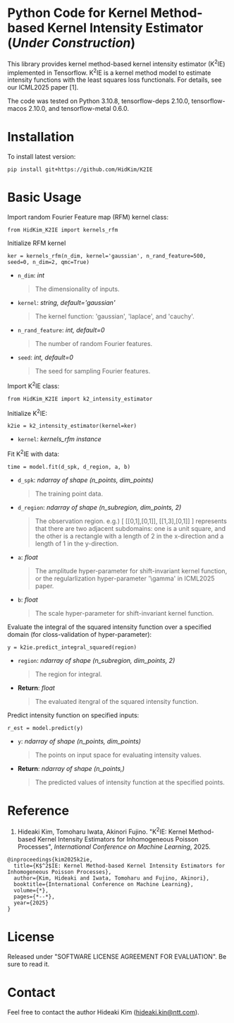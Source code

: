 # Python Code for Kernel Method-based Kernel Intensity Estimator (*Under Construction*)
This library provides kernel method-based kernel intensity estimator (K<sup>2</sup>IE) implemented in Tensorflow. K<sup>2</sup>IE is a kernel method model to estimate intensity functions with the least squares loss functionals. For details, see our ICML2025 paper [1].

The code was tested on Python 3.10.8, tensorflow-deps 2.10.0, tensorflow-macos 2.10.0, and tensorflow-metal 0.6.0.

# Installation
To install latest version:
```
pip install git+https://github.com/HidKim/K2IE
```

# Basic Usage
Import random Fourier Feature map (RFM) kernel class:
```
from HidKim_K2IE import kernels_rfm
```
Initialize RFM kernel
```
ker = kernels_rfm(n_dim, kernel='gaussian', n_rand_feature=500, seed=0, n_dim=2, qmc=True)
```
- `n_dim`:  *int* <br>
  >The dimensionality of inputs.
- `kernel`: *string, default='gaussian'* <br> 
  >The kernel function: 'gaussian', 'laplace', and 'cauchy'.
- `n_rand_feature`:  *int, default=0* <br>
  >The number of random Fourier features.  
- `seed`:  *int, default=0* <br>
  >The seed for sampling Fourier features.

Import K<sup>2</sup>IE class:
```
from HidKim_K2IE import k2_intensity_estimator
```
Initialize K<sup>2</sup>IE:
```
k2ie = k2_intensity_estimator(kernel=ker)
```
- `kernel`: *kernels_rfm instance* <br> 
  
Fit K<sup>2</sup>IE with data:
```
time = model.fit(d_spk, d_region, a, b)
```
- `d_spk`: *ndarray of shape (n_points, dim_points)* <br>
  > The training point data.  
- `d_region`: *ndarray of shape (n_subregion, dim_points, 2)*  <br>
  >The observation region. e.g.) [ [[0,1],[0,1]], [[1,3],[0,1]] ] represents that there are two adjacent subdomains: one is a unit square, and the other is a rectangle with a length of 2 in the x-direction and a length of 1 in the y-direction.
- `a`: *float* <br>
  >The amplitude hyper-parameter for shift-invariant kernel function, or the regularlization hyper-parameter '\gamma' in ICML2025 paper.
- `b`:  *float*  <br>
  >The scale hyper-parameter for shift-invariant kernel function. 

Evaluate the integral of the squared intensity function over a specified domain (for closs-validation of hyper-parameter):
```
y = k2ie.predict_integral_squared(region)
```
- `region`: *ndarray of shape (n_subregion, dim_points, 2)* <br>
  > The region for integral.  
- **Return**: *float* <br>
  >The evaluated itengral of the squared intensity function.

Predict intensity function on specified inputs:
```
r_est = model.predict(y)
```
- `y`: *ndarray of shape (n_points, dim_points)* <br> 
  >The points on input space for evaluating intensity values.
- **Return**: *ndarray of shape (n_points,)* <br>
  >The predicted values of intensity function at the specified points.

# Reference
1. Hideaki Kim, Tomoharu Iwata, Akinori Fujino. "K<sup>2</sup>IE: Kernel Method-based Kernel Intensity Estimators for Inhomogeneous Poisson Processes", *International Conference on Machine Learning*, 2025.
```
@inproceedings{kim2025k2ie,
  title={K$^2$IE: Kernel Method-based Kernel Intensity Estimators for Inhomogeneous Poisson Processes},
  author={Kim, Hideaki and Iwata, Tomoharu and Fujino, Akinori},
  booktitle={International Conference on Machine Learning},
  volume={*},
  pages={*--*},
  year={2025}
}
``` 

# License
Released under "SOFTWARE LICENSE AGREEMENT FOR EVALUATION". Be sure to read it.

# Contact
Feel free to contact the author Hideaki Kim (hideaki.kin@ntt.com).